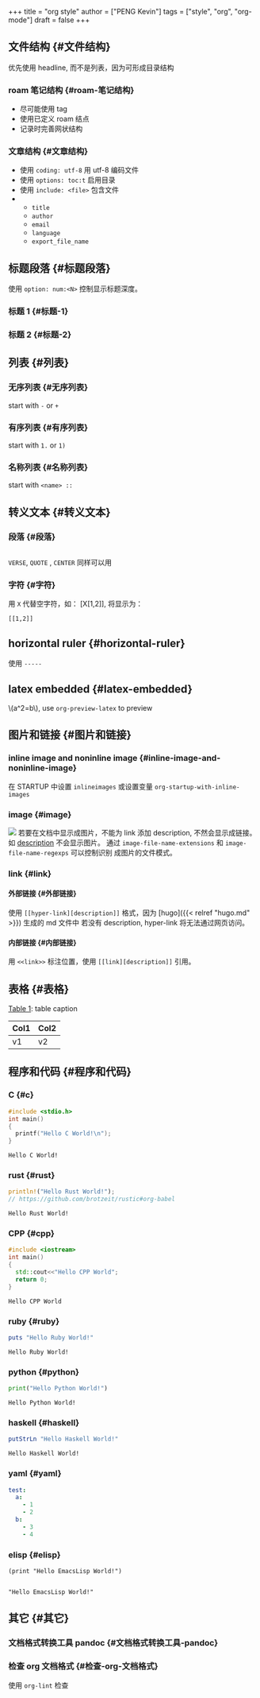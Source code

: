 +++
title = "org style"
author = ["PENG Kevin"]
tags = ["style", "org", "org-mode"]
draft = false
+++

## 文件结构 {#文件结构}

优先使用 headline, 而不是列表，因为可形成目录结构


### roam 笔记结构 {#roam-笔记结构}

-   尽可能使用 tag
-   使用已定义 roam 结点
-   记录时完善网状结构


### 文章结构 {#文章结构}

-   使用 `coding: utf-8` 用 utf-8 编码文件
-   使用 `options: toc:t` 启用目录
-   使用 `include: <file>` 包含文件
-   -   `title`
    -   `author`
    -   `email`
    -   `language`
    -   `export_file_name`


## 标题段落 {#标题段落}

使用 `option: num:<N>` 控制显示标题深度。


### 标题 1 {#标题-1}


### 标题 2 {#标题-2}


## 列表 {#列表}


### 无序列表 {#无序列表}

start with `-` or `+`


### 有序列表 {#有序列表}

start with  `1.` or `1)`


### 名称列表 {#名称列表}

start with `<name> ::`


## 转义文本 {#转义文本}


### 段落 {#段落}

```text

```

`VERSE`, `QUOTE` , `CENTER` 同样可以用


### 字符 {#字符}

用 `X` 代替空字符，如： [X[1,2]], 将显示为：

```text
[[1,2]]
```


## horizontal ruler {#horizontal-ruler}

使用 `-----`


## latex embedded {#latex-embedded}

\\(a^2=b\\), use `org-preview-latex` to preview


## 图片和链接 {#图片和链接}


### inline image and noninline image {#inline-image-and-noninline-image}

在 STARTUP 中设置 `inlineimages` 或设置变量 `org-startup-with-inline-images`


### image {#image}

<a id="orga09db0f"></a>

![](/ox-hugo/example.jpg)
若要在文档中显示成图片，不能为 link 添加 description, 不然会显示成链接。
如 [description](/ox-hugo/example.jpg) 不会显示图片。
通过 `image-file-name-extensions` 和 `image-file-name-regexps` 可以控制识别
成图片的文件模式。


### link {#link}


#### 外部链接 {#外部链接}

使用 `[[hyper-link][description]]` 格式，因为 [hugo]({{< relref "hugo.md" >}}) 生成的 md 文件中
若没有 description, hyper-link 将无法通过网页访问。


#### 内部链接 {#内部链接}

用 `<<link>>` 标注位置，使用 `[[link][description]]` 引用。


## 表格 {#表格}

<a id="table--table-name"></a>
<div class="table-caption">
  <span class="table-number"><a href="#table--table-name">Table 1</a>:</span>
  table caption
</div>

| Col1 | Col2 |
|------|------|
| v1   | v2   |


## 程序和代码 {#程序和代码}


### C {#c}

```C
#include <stdio.h>
int main()
{
  printf("Hello C World!\n");
}
```

```text
Hello C World!
```


### rust {#rust}

```rust
println!("Hello Rust World!");
// https://github.com/brotzeit/rustic#org-babel
```

```text
Hello Rust World!
```


### CPP {#cpp}

```cpp
#include <iostream>
int main()
{
  std::cout<<"Hello CPP World";
  return 0;
}
```

```text
Hello CPP World
```


### ruby {#ruby}

```ruby
puts "Hello Ruby World!"
```

```text
Hello Ruby World!
```


### python {#python}

```python
print("Hello Python World!")
```

```text
Hello Python World!
```


### haskell {#haskell}

```haskell
putStrLn "Hello Haskell World!"
```

```text
Hello Haskell World!
```


### yaml {#yaml}

```yaml
test:
  a:
    - 1
    - 2
  b:
    - 3
    - 4
```


### elisp {#elisp}

```elisp
(print "Hello EmacsLisp World!")
```

```text

"Hello EmacsLisp World!"
```


## 其它 {#其它}


### 文档格式转换工具 pandoc {#文档格式转换工具-pandoc}


### 检查 org 文档格式 {#检查-org-文档格式}

使用 `org-lint` 检查
